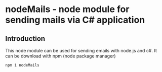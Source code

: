 # nodeMails - node module for sending mails via C# application

## Introduction

This node module can be used for sending emails with node.js and c#.
It can be download with npm (node package manager)

```shell
npm i nodeMails
```
